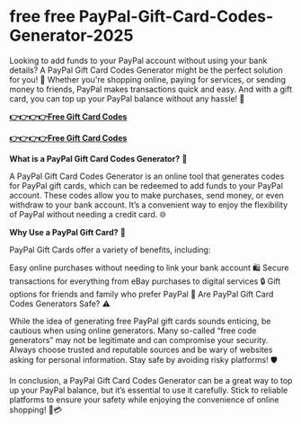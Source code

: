 # free free PayPal-Gift-Card-Codes-Generator-2025 

Looking to add funds to your PayPal account without using your bank details? A PayPal Gift Card Codes Generator might be the perfect solution for you! 🎉 Whether you're shopping online, paying for services, or sending money to friends, PayPal makes transactions quick and easy. And with a gift card, you can top up your PayPal balance without any hassle! 💸

[**👉👉👉👉Free Gift Card Codes**](https://top.freerewardclicks.com/)

[**👉👉👉👉Free Gift Card Codes**](https://top.freerewardclicks.com/)


**What is a PayPal Gift Card Codes Generator?** 🤔

A PayPal Gift Card Codes Generator is an online tool that generates codes for PayPal gift cards, which can be redeemed to add funds to your PayPal account. These codes allow you to make purchases, send money, or even withdraw to your bank account. It’s a convenient way to enjoy the flexibility of PayPal without needing a credit card. 🌐

**Why Use a PayPal Gift Card?** 🎁

PayPal Gift Cards offer a variety of benefits, including:

Easy online purchases without needing to link your bank account 🛍️
Secure transactions for everything from eBay purchases to digital services 🔒
Gift options for friends and family who prefer PayPal 💝
Are PayPal Gift Card Codes Generators Safe? ⚠️

While the idea of generating free PayPal gift cards sounds enticing, be cautious when using online generators. Many so-called “free code generators” may not be legitimate and can compromise your security. Always choose trusted and reputable sources and be wary of websites asking for personal information. Stay safe by avoiding risky platforms! 🛡️

In conclusion, a PayPal Gift Card Codes Generator can be a great way to top up your PayPal balance, but it’s essential to use it carefully. Stick to reliable platforms to ensure your safety while enjoying the convenience of online shopping! 🛒💳
